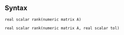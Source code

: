 ## Syntax

`real scalar rank(numeric matrix A)`

`real scalar rank(numeric matrix A, real scalar tol)`
